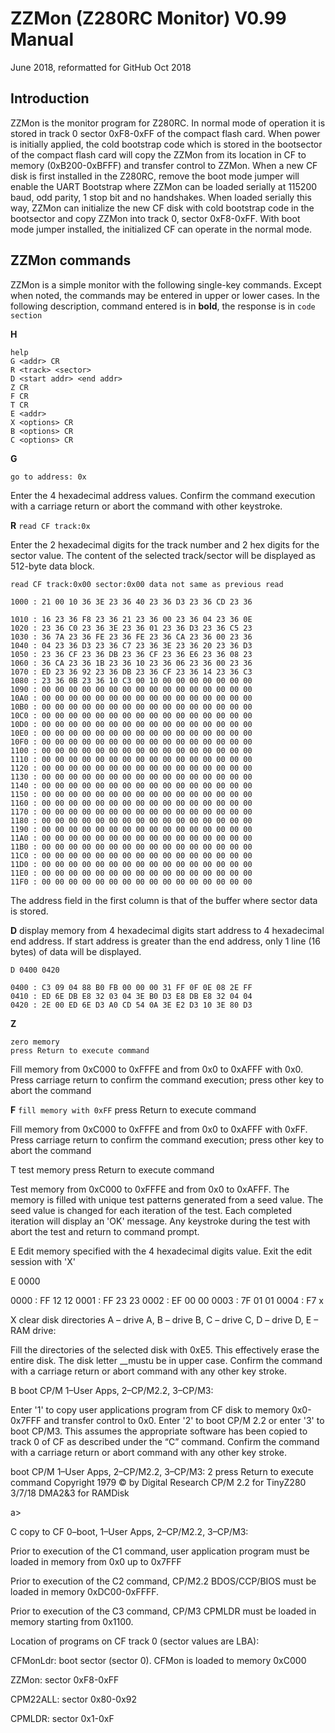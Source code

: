 # ZZMon (Z280RC Monitor) V0.99 Manual

June 2018, reformatted for GitHub Oct 2018
## Introduction


ZZMon is the monitor program for Z280RC. In normal mode of operation it is stored in track 0 sector 0xF8-0xFF of the compact flash card. When power is initially applied, the cold bootstrap code which is stored in the bootsector of the compact flash card will copy the ZZMon from its location in CF to memory (0xB200-0xBFFF) and transfer control to ZZMon. When a new CF disk is first installed in the Z280RC, remove the boot mode jumper will enable the UART Bootstrap where ZZMon can be loaded serially at 115200 baud, odd parity, 1 stop bit and no handshakes. When loaded serially this way, ZZMon can initialize the new CF disk with cold bootstrap code in the bootsector and copy ZZMon into track 0, sector 0xF8-0xFF. With boot mode jumper installed, the initialized CF can operate in the normal mode.
## ZZMon commands


ZZMon is a simple monitor with the following single-key commands. Except when noted, the commands may be entered in upper or lower cases. In the following description, command entered is in **bold**, the response is in `code section`

**H**
```
help
G <addr> CR
R <track> <sector>
D <start addr> <end addr>
Z CR
F CR
T CR
E <addr>
X <options> CR
B <options> CR
C <options> CR
```
**G**

`go to address: 0x`

Enter the 4 hexadecimal address values. Confirm the command execution with a carriage return or abort the command with other keystroke.

**R**
`read CF track:0x`

Enter the 2 hexadecimal digits for the track number and 2 hex digits for the sector value. The content of the selected track/sector will be displayed as 512-byte data block.

```
read CF track:0x00 sector:0x00 data not same as previous read

1000 : 21 00 10 36 3E 23 36 40 23 36 D3 23 36 CD 23 36

1010 : 16 23 36 F8 23 36 21 23 36 00 23 36 04 23 36 0E
1020 : 23 36 C0 23 36 3E 23 36 01 23 36 D3 23 36 C5 23
1030 : 36 7A 23 36 FE 23 36 FE 23 36 CA 23 36 00 23 36
1040 : 04 23 36 D3 23 36 C7 23 36 3E 23 36 20 23 36 D3
1050 : 23 36 CF 23 36 DB 23 36 CF 23 36 E6 23 36 08 23
1060 : 36 CA 23 36 1B 23 36 10 23 36 06 23 36 00 23 36
1070 : ED 23 36 92 23 36 DB 23 36 CF 23 36 14 23 36 C3
1080 : 23 36 0B 23 36 10 C3 00 10 00 00 00 00 00 00 00
1090 : 00 00 00 00 00 00 00 00 00 00 00 00 00 00 00 00
10A0 : 00 00 00 00 00 00 00 00 00 00 00 00 00 00 00 00
10B0 : 00 00 00 00 00 00 00 00 00 00 00 00 00 00 00 00
10C0 : 00 00 00 00 00 00 00 00 00 00 00 00 00 00 00 00
10D0 : 00 00 00 00 00 00 00 00 00 00 00 00 00 00 00 00
10E0 : 00 00 00 00 00 00 00 00 00 00 00 00 00 00 00 00
10F0 : 00 00 00 00 00 00 00 00 00 00 00 00 00 00 00 00
1100 : 00 00 00 00 00 00 00 00 00 00 00 00 00 00 00 00
1110 : 00 00 00 00 00 00 00 00 00 00 00 00 00 00 00 00
1120 : 00 00 00 00 00 00 00 00 00 00 00 00 00 00 00 00
1130 : 00 00 00 00 00 00 00 00 00 00 00 00 00 00 00 00
1140 : 00 00 00 00 00 00 00 00 00 00 00 00 00 00 00 00
1150 : 00 00 00 00 00 00 00 00 00 00 00 00 00 00 00 00
1160 : 00 00 00 00 00 00 00 00 00 00 00 00 00 00 00 00
1170 : 00 00 00 00 00 00 00 00 00 00 00 00 00 00 00 00
1180 : 00 00 00 00 00 00 00 00 00 00 00 00 00 00 00 00
1190 : 00 00 00 00 00 00 00 00 00 00 00 00 00 00 00 00
11A0 : 00 00 00 00 00 00 00 00 00 00 00 00 00 00 00 00
11B0 : 00 00 00 00 00 00 00 00 00 00 00 00 00 00 00 00
11C0 : 00 00 00 00 00 00 00 00 00 00 00 00 00 00 00 00
11D0 : 00 00 00 00 00 00 00 00 00 00 00 00 00 00 00 00
11E0 : 00 00 00 00 00 00 00 00 00 00 00 00 00 00 00 00
11F0 : 00 00 00 00 00 00 00 00 00 00 00 00 00 00 00 00
```
The address field in the first column is that of the buffer where sector data is stored.

**D**
display memory from 4 hexadecimal digits start address to 4 hexadecimal end address. If start address is greater than the end address, only 1 line (16 bytes) of data will be displayed.
```
D 0400 0420

0400 : C3 09 04 88 B0 FB 00 00 00 31 FF 0F 0E 08 2E FF
0410 : ED 6E DB E8 32 03 04 3E B0 D3 E8 DB E8 32 04 04
0420 : 2E 00 ED 6E D3 A0 CD 54 0A 3E E2 D3 10 3E 80 D3
```
**Z**
```
zero memory
press Return to execute command
```
Fill memory from 0xC000 to 0xFFFE and from 0x0 to 0xAFFF with 0x0. Press carriage return to confirm the command execution; press other key to abort the command

**F**
`fill memory with 0xFF`
press Return to execute command

Fill memory from 0xC000 to 0xFFFE and from 0x0 to 0xAFFF with 0xFF. Press carriage return to confirm the command execution; press other key to abort the command

T
test memory
press Return to execute command

Test memory from 0xC000 to 0xFFFE and from 0x0 to 0xAFFF. The memory is filled with unique test patterns generated from a seed value. The seed value is changed for each iteration of the test. Each completed iteration will display an 'OK' message. Any keystroke during the test with abort the test and return to command prompt.

E
Edit memory specified with the 4 hexadecimal digits value. Exit the edit session with 'X'

E 0000

0000 : FF 12 12
0001 : FF 23 23
0002 : EF 00 00
0003 : 7F 01 01
0004 : F7 x

X
clear disk directories
A – drive A,
B – drive B,
C – drive C,
D – drive D,
E – RAM drive:

Fill the directories of the selected disk with 0xE5. This effectively erase the entire disk. The disk letter __mustu be in upper case. Confirm the command with a carriage return or abort command with any other key stroke.

B
boot CP/M
1–User Apps,
2–CP/M2.2,
3–CP/M3:

Enter '1' to copy user applications program from CF disk to memory 0x0-0x7FFF and transfer control to 0x0. Enter '2' to boot CP/M 2.2 or enter '3' to boot CP/M3. This assumes the appropriate software has been copied to track 0 of CF as described under the “C” command. Confirm the command with a carriage return or abort command with any other key stroke.

boot CP/M
1–User Apps,
2–CP/M2.2,
3–CP/M3: 2 press Return to execute command
Copyright 1979 © by Digital Research
CP/M 2.2 for TinyZ280
3/7/18 DMA2&3 for RAMDisk

a>

C
copy to CF
0–boot,
1–User Apps,
2–CP/M2.2,
3–CP/M3:

Prior to execution of the C1 command, user application program must be loaded in memory from 0x0 up to 0x7FFF

Prior to execution of the C2 command, CP/M2.2 BDOS/CCP/BIOS must be loaded in memory 0xDC00-0xFFFF.

Prior to execution of the C3 command, CP/M3 CPMLDR must be loaded in memory starting from 0x1100.

Location of programs on CF track 0 (sector values are LBA):

CFMonLdr: boot sector (sector 0). CFMon is loaded to memory 0xC000

ZZMon: sector 0xF8-0xFF

CPM22ALL: sector 0x80-0x92

CPMLDR: sector 0x1-0xF
